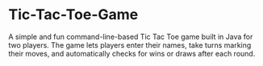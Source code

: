 # Tic-Tac-Toe-Game
A simple and fun command-line-based Tic Tac Toe game built in Java for two players. The game lets players enter their names, take turns marking their moves, and automatically checks for wins or draws after each round.

